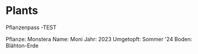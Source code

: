 # Plants
Pflanzenpass -TEST

Pflanze: Monstera
Name: Moni
Jahr: 2023
Umgetopft: Sommer '24
Boden: Blähton-Erde
